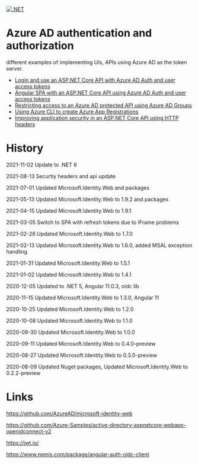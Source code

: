 [![.NET](https://github.com/damienbod/AzureAD-Auth-MyUI-with-MyAPI/actions/workflows/dotnet.yml/badge.svg)](https://github.com/damienbod/AzureAD-Auth-MyUI-with-MyAPI/actions/workflows/dotnet.yml)

# Azure AD authentication and authorization

different examples of implementing UIs, APIs using Azure AD as the token server. 

<ul>	
	<li><a href="https://damienbod.com/2020/05/29/login-and-use-asp-net-core-api-with-azure-ad-auth-and-user-access-tokens/">Login and use an ASP.NET Core API with Azure AD Auth and user access tokens</a></li>
	<li><a href="https://damienbod.com/2020/06/08/angular-spa-with-an-asp-net-core-api-using-azure-ad-auth-and-user-access-tokens/">Angular SPA with an ASP.NET Core API using Azure AD Auth and user access tokens</a></li>
    <li><a href="https://damienbod.com/2020/06/13/restricting-access-to-an-azure-ad-protected-api-using-azure-ad-groups/">Restricting access to an Azure AD protected API using Azure AD Groups</a></li>
    <li><a href="https://damienbod.com/2020/06/22/using-azure-cli-to-create-azure-app-registrations/">Using Azure CLI to create Azure App Registrations</a></li>
    <li><a href="https://damienbod.com/2021/08/30/improving-application-security-in-an-asp-net-core-api-using-http-headers-part-3/">Improving application security in an ASP.NET Core API using HTTP headers</a></li>
</ul>

# History

2021-11-02 Update to .NET 6

2021-08-13 Securtiy headers and api update

2021-07-01 Updated Microsoft.Identity.Web and packages

2021-05-13 Updated Microsoft.Identity.Web to 1.9.2 and packages

2021-04-15 Updated Microsoft.Identity.Web to 1.9.1

2021-03-05 Switch to SPA with refresh tokens due to IFrame problems

2021-02-28 Updated Microsoft.Identity.Web to 1.7.0

2021-02-13 Updated Microsoft.Identity.Web to 1.6.0, added MSAL exception handling

2021-01-31 Updated Microsoft.Identity.Web to 1.5.1

2021-01-02 Updated Microsoft.Identity.Web to 1.4.1

2020-12-05 Updated to .NET 5, Angular 11.0.3, oidc lib

2020-11-15 Updated Microsoft.Identity.Web to 1.3.0, Angular 11

2020-10-25 Updated Microsoft.Identity.Web to 1.2.0

2020-10-08 Updated Microsoft.Identity.Web to 1.1.0

2020-09-30 Updated Microsoft.Identity.Web to 1.0.0

2020-09-11 Updated Microsoft.Identity.Web to 0.4.0-preview

2020-08-27 Updated Microsoft.Identity.Web to 0.3.0-preview

2020-08-09 Updated Nuget packages, Updated Microsoft.Identity.Web to 0.2.2-preview

# Links

https://github.com/AzureAD/microsoft-identity-web

https://github.com/Azure-Samples/active-directory-aspnetcore-webapp-openidconnect-v2

https://jwt.io/

https://www.npmjs.com/package/angular-auth-oidc-client
